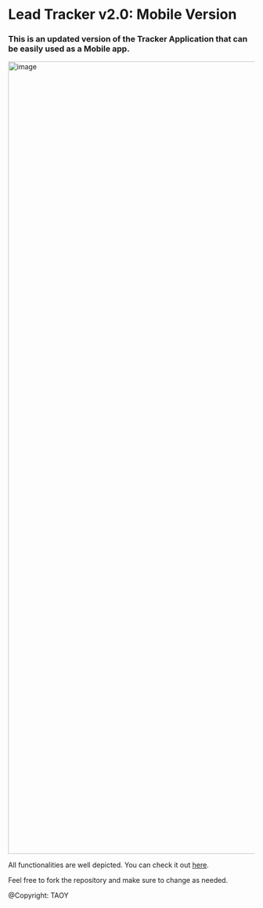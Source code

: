 # Lead Tracker v2.0: Mobile Version

### This is an updated version of the Tracker Application that can be easily used as a Mobile app.

<img width="3024" height="1614" alt="image" src="https://github.com/user-attachments/assets/aa2d8421-4686-48f6-bcf9-d2d042d23bdc" />

All functionalities are well depicted. You can check it out [here](leadtrackerr.netlify.app).

Feel free to fork the repository and make sure to change as needed.

@Copyright: TAOY
